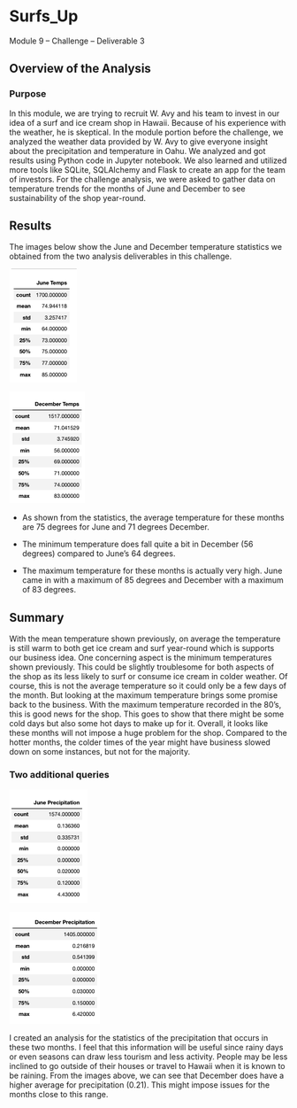 # Surfs_Up
Module 9 – Challenge – Deliverable 3

## Overview of the Analysis

### Purpose
In this module, we are trying to recruit W. Avy and his team to invest in our idea of a surf and ice cream shop in Hawaii. Because of his experience with the weather, he is skeptical. In the module portion before the challenge, we analyzed the weather data provided by W. Avy to give everyone insight about the precipitation and temperature in Oahu. We analyzed and got results using Python code in Jupyter notebook. We also learned and utilized more tools like SQLite, SQLAlchemy and Flask to create an app for the team of investors. For the challenge analysis, we were asked to gather data on temperature trends for the months of June and December to see sustainability of the shop year-round. 

## Results
The images below show the June and December temperature statistics we obtained from the two analysis deliverables in this challenge. 

![June_temps](https://github.com/DaniliukK95/surfs_up/blob/main/resources/june_temps.png)

![December_temps](https://github.com/DaniliukK95/surfs_up/blob/main/resources/december_temps.png)

- As shown from the statistics, the average temperature for these months are 75 degrees for June and 71 degrees December. 

- The minimum temperature does fall quite a bit in December (56 degrees) compared to June’s 64 degrees. 

- The maximum temperature for these months is actually very high. June came in with a maximum of 85 degrees and December with a maximum of 83 degrees. 

## Summary
With the mean temperature shown previously, on average the temperature is still warm to both get ice cream and surf year-round which is supports our business idea. One concerning aspect is the minimum temperatures shown previously. This could be slightly troublesome for both aspects of the shop as its less likely to surf or consume ice cream in colder weather. Of course, this is not the average temperature so it could only be a few days of the month. But looking at the maximum temperature brings some promise back to the business. With the maximum temperature recorded in the 80’s, this is good news for the shop. This goes to show that there might be some cold days but also some hot days to make up for it. Overall, it looks like these months will not impose a huge problem for the shop. Compared to the hotter months, the colder times of the year might have business slowed down on some instances, but not for the majority. 

### Two additional queries

![june_precip](https://github.com/DaniliukK95/surfs_up/blob/main/resources/june_precip.png)

![December_precip](https://github.com/DaniliukK95/surfs_up/blob/main/resources/december_precip.png)

I created an analysis for the statistics of the precipitation that occurs in these two months. I feel that this information will be useful since rainy days or even seasons can draw less tourism and less activity. People may be less inclined to go outside of their houses or travel to Hawaii when it is known to be raining. From the images above, we can see that December does have a higher average for precipitation (0.21). This might impose issues for the months close to this range. 
